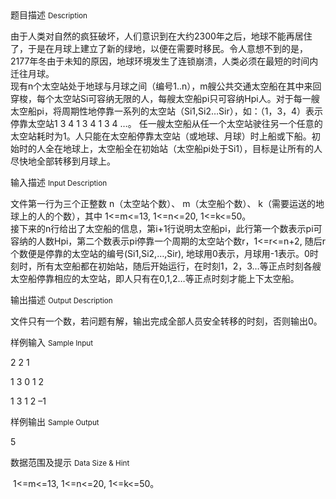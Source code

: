 <div class="panel panel-default">
<div class="area-title">
<span>
题目描述
<small>Description</small>
</span></div>
<div class="panel-body">

<p>由于人类对自然的疯狂破坏，人们意识到在大约2300年之后，地球不能再居住了，于是在月球上建立了新的绿地，以便在需要时移民。令人意想不到的是，2177年冬由于未知的原因，地球环境发生了连锁崩溃，人类必须在最短的时间内迁往月球。<br>现有n个太空站处于地球与月球之间（编号1..n），m艘公共交通太空船在其中来回穿梭，每个太空站Si可容纳无限的人，每艘太空船pi只可容纳Hpi人。对于每一艘太空船pi，将周期性地停靠一系列的太空站（Si1,Si2…Sir），如：（1，3，4）表示停靠太空站1 3 4 1 3 4 1 3 4 …。 任一艘太空船从任一个太空站驶往另一个任意的太空站耗时为1。人只能在太空船停靠太空站（或地球、月球）时上船或下船。初始时的人全在地球上，太空船全在初始站（太空船pi处于Si1），目标是让所有的人尽快地全部转移到月球上。</p>

</div>
</div>

<div class="panel panel-default">
<div class="area-title">
<span>
输入描述
<small>Input Description</small>
</span></div>
<div class="panel-body">
<p>文件第一行为三个正整数 n（太空站个数）、 m（太空船个数）、 k（需要运送的地球上的人的个数），其中 1&lt;=m&lt;=13, 1&lt;=n&lt;=20, 1&lt;=k&lt;=50。<br>接下来的n行给出了太空船的信息，第i+1行说明太空船pi，此行第一个数表示pi可容纳的人数Hpi，第二个数表示pi停靠一个周期的太空站个数r，1&lt;=r&lt;=n+2, 随后r个数便是停靠的太空站的编号(Si1,Si2,…,Sir), 地球用0表示，月球用-1表示。0时刻时，所有太空船都在初始站，随后开始运行，在时刻1，2，3…等正点时刻各艘太空船停靠相应的太空站，即人只有在0,1,2…等正点时刻才能上下太空船。</p>

</div>
</div>
<div  class="panel panel-default">
<div class="area-title">
<span>
输出描述
<small>Output Description</small>
</span></div>
<div class="panel-body">

<p>文件只有一个数，若问题有解，输出完成全部人员安全转移的时刻，否则输出0。</p>

</div>
</div>


<div class="panel panel-default">
<div class="area-title">
<span>
样例输入
<small>Sample Input</small>
</span></div>
<div class="panel-body">
<p>2 2 1 </p>
<p>1 3 0 1 2</p>
<p>1 3 1 2 –1</p>

</div>
</div>

<div class="panel panel-default">
<div class="area-title">
<span>
样例输出
<small>Sample Output</small>
</span></div>
<div class="panel-body">
<p>5</p>

</div>
</div>

<div class="panel panel-default">
<div class="area-title">
<span>
数据范围及提示
<small>Data Size & Hint</small>
</span></div>
<div class="panel-body">
<p> 1&lt;=m&lt;=13, 1&lt;=n&lt;=20, 1&lt;=k&lt;=50。</p>
</div>
</div>